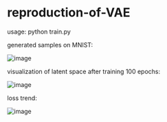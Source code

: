# reproduction-of-VAE
usage: python train.py

generated samples on MNIST:

![image](https://github.com/user-attachments/assets/976e320a-cf5d-4a47-a5e4-c6305f309192)

visualization of latent space after training 100 epochs:

![image](https://github.com/user-attachments/assets/476be42c-9b9c-4256-b3be-5e86ea2559fd)

loss trend:

![image](https://github.com/user-attachments/assets/1a612a70-7f32-4c0c-ac38-795ae66d872a)


